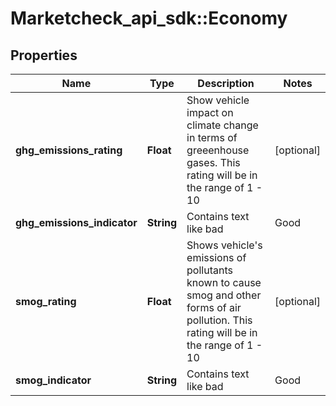 # Marketcheck_api_sdk::Economy

## Properties
Name | Type | Description | Notes
------------ | ------------- | ------------- | -------------
**ghg_emissions_rating** | **Float** | Show vehicle impact on climate change in terms of greeenhouse gases. This rating will be in the range of 1 - 10 | [optional] 
**ghg_emissions_indicator** | **String** | Contains text like bad|Good|Very Good| Excellent | [optional] 
**smog_rating** | **Float** | Shows vehicle&#39;s emissions of pollutants known to cause smog and other forms of air pollution. This rating will be in the range of 1 - 10 | [optional] 
**smog_indicator** | **String** | Contains text like bad|Good|Very Good| Excellent | [optional] 


